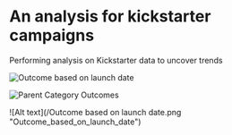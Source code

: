 # An analysis for kickstarter campaigns
Performing analysis on Kickstarter data to uncover trends


![Outcome based on launch date](https://user-images.githubusercontent.com/100528885/159187096-0c52609f-ebc2-4227-acd4-a9f537de1ef5.png)

![Parent Category Outcomes](https://user-images.githubusercontent.com/100528885/159187639-c7d1790a-c46d-4d9d-bfe0-bafc0c9ca4bf.png)


![Alt text](/Outcome based on launch date.png "Outcome_based_on_launch_date")
